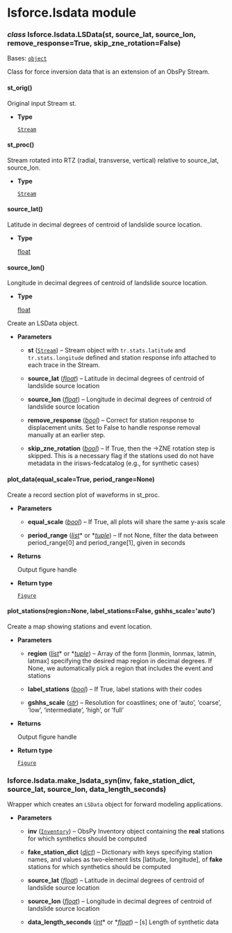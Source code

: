 # lsforce.lsdata module


### _class_ lsforce.lsdata.LSData(st, source_lat, source_lon, remove_response=True, skip_zne_rotation=False)
Bases: [`object`](https://docs.python.org/3/library/functions.html#object)

Class for force inversion data that is an extension of an ObsPy Stream.


#### st_orig()
Original input Stream st.


* **Type**

    [`Stream`](https://docs.obspy.org/packages/autogen/obspy.core.stream.Stream.html#obspy.core.stream.Stream)



#### st_proc()
Stream rotated into RTZ (radial,
transverse, vertical) relative to source_lat, source_lon.


* **Type**

    [`Stream`](https://docs.obspy.org/packages/autogen/obspy.core.stream.Stream.html#obspy.core.stream.Stream)



#### source_lat()
Latitude in decimal degrees of centroid of landslide
source location.


* **Type**

    [float](https://docs.python.org/3/library/functions.html#float)



#### source_lon()
Longitude in decimal degrees of centroid of landslide
source location.


* **Type**

    [float](https://docs.python.org/3/library/functions.html#float)


Create an LSData object.


* **Parameters**

    
    * **st** ([`Stream`](https://docs.obspy.org/packages/autogen/obspy.core.stream.Stream.html#obspy.core.stream.Stream)) – Stream object with
    `tr.stats.latitude` and `tr.stats.longitude` defined and station
    response info attached to each trace in the Stream.


    * **source_lat** ([*float*](https://docs.python.org/3/library/functions.html#float)) – Latitude in decimal degrees of centroid of landslide
    source location


    * **source_lon** ([*float*](https://docs.python.org/3/library/functions.html#float)) – Longitude in decimal degrees of centroid of landslide
    source location


    * **remove_response** ([*bool*](https://docs.python.org/3/library/functions.html#bool)) – Correct for station response to displacement units.
    Set to False to handle response removal manually at an earlier step.


    * **skip_zne_rotation** ([*bool*](https://docs.python.org/3/library/functions.html#bool)) – If True, then the ->ZNE rotation step is
    skipped. This is a necessary flag if the stations used do not have
    metadata in the irisws-fedcatalog (e.g., for synthetic cases)



#### plot_data(equal_scale=True, period_range=None)
Create a record section plot of waveforms in st_proc.


* **Parameters**

    
    * **equal_scale** ([*bool*](https://docs.python.org/3/library/functions.html#bool)) – If True, all plots will share the same y-axis scale


    * **period_range** ([*list*](https://docs.python.org/3/library/stdtypes.html#list)* or *[*tuple*](https://docs.python.org/3/library/stdtypes.html#tuple)) – If not None, filter the data between
    period_range[0] and period_range[1], given in seconds



* **Returns**

    Output figure handle



* **Return type**

    [`Figure`](https://matplotlib.org/stable/api/figure_api.html#matplotlib.figure.Figure)



#### plot_stations(region=None, label_stations=False, gshhs_scale='auto')
Create a map showing stations and event location.


* **Parameters**

    
    * **region** ([*list*](https://docs.python.org/3/library/stdtypes.html#list)* or *[*tuple*](https://docs.python.org/3/library/stdtypes.html#tuple)) – Array of the form [lonmin, lonmax, latmin, latmax]
    specifying the desired map region in decimal degrees. If None, we
    automatically pick a region that includes the event and stations


    * **label_stations** ([*bool*](https://docs.python.org/3/library/functions.html#bool)) – If True, label stations with their codes


    * **gshhs_scale** ([*str*](https://docs.python.org/3/library/stdtypes.html#str)) – Resolution for coastlines; one of ‘auto’, ‘coarse’,
    ‘low’, ‘intermediate’, ‘high’, or ‘full’



* **Returns**

    Output figure handle



* **Return type**

    [`Figure`](https://matplotlib.org/stable/api/figure_api.html#matplotlib.figure.Figure)



### lsforce.lsdata.make_lsdata_syn(inv, fake_station_dict, source_lat, source_lon, data_length_seconds)
Wrapper which creates an `LSData` object for
forward modeling applications.


* **Parameters**

    
    * **inv** ([`Inventory`](https://docs.obspy.org/packages/autogen/obspy.core.inventory.inventory.Inventory.html#obspy.core.inventory.inventory.Inventory)) – ObsPy Inventory
    object containing the **real** stations for which synthetics should be
    computed


    * **fake_station_dict** ([*dict*](https://docs.python.org/3/library/stdtypes.html#dict)) – Dictionary with keys specifying station names, and
    values as two-element lists [latitude, longitude], of **fake** stations
    for which synthetics should be computed


    * **source_lat** ([*float*](https://docs.python.org/3/library/functions.html#float)) – Latitude in decimal degrees of centroid of landslide
    source location


    * **source_lon** ([*float*](https://docs.python.org/3/library/functions.html#float)) – Longitude in decimal degrees of centroid of landslide
    source location


    * **data_length_seconds** ([*int*](https://docs.python.org/3/library/functions.html#int)* or *[*float*](https://docs.python.org/3/library/functions.html#float)) – [s] Length of synthetic data
